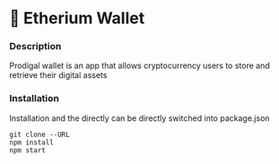 # 🤑 Etherium Wallet

### Description
Prodigal wallet is an app that allows cryptocurrency users to store and retrieve their digital assets

### Installation
Installation and the directly can be directly switched into package.json

```react 
git clone --URL
npm install
npm start
```
